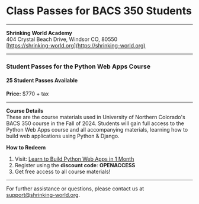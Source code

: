 # Class Passes for BACS 350 Students

---

**Shrinking World Academy**  
404 Crystal Beach Drive, Windsor CO, 80550  
[https://shrinking-world.org](https://shrinking-world.org)

---

### **Student Passes for the Python Web Apps Course**  
#### 25 Student Passes Available  
**Price:** $770 + tax

---

**Course Details**  
These are the course materials used in University of Northern Colorado's BACS 350 course in the Fall of 2024.  Students will gain full access to the Python Web Apps course and all accompanying materials, learning how to build web applications using Python & Django.  

**How to Redeem**  
1. Visit: [Learn to Build Python Web Apps in 1 Month](https://shrinking-world.org/p/learn-to-build-python-web-apps-in-1-month)  
2. Register using the **discount code**: **OPENACCESS**  
3. Get free access to all course materials!

---

For further assistance or questions, please contact us at [support@shrinking-world.org](mailto:support@shrinking-world.org).

